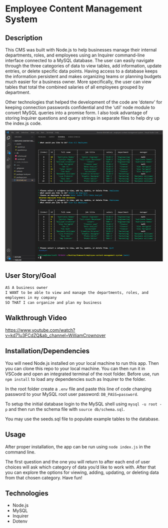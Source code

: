 # Employee Content Management System

## Description

This CMS was built with Node.js to help businesses manage their internal departments, roles, and employees using an Inquirer command-line interface connected to a MySQL database. The user can easily navigate through the three categories of data to view tables, add information, update entries, or delete specific data points. Having access to a database keeps the information persistent and makes organizing teams or planning budgets much easier for a business owner. More specifically, the user can view tables that total the combined salaries of all employees grouped by department.

Other technologies that helped the development of the code are ‘dotenv’ for keeping connection passwords confidential and the ‘util’ node module to convert MySQL queries into a promise form. I also took advantage of storing Inquirer questions and query strings in separate files to help dry up the index.js code.

<img src="./assets/screenshot.jpg" width="1200" alt="Example of command line interface"/>

## User Story/Goal

```
AS A business owner
I WANT to be able to view and manage the departments, roles, and employees in my company
SO THAT I can organize and plan my business
```

## Walkthrough Video

https://www.youtube.com/watch?v=kd71u3FCdZQ&ab_channel=WilliamCrownover

## Installation/Dependencies

You will need Node.js installed on your local machine to run this app.
Then you can clone this repo to your local machine.
You can then run it in VSCode and open an integrated terminal of the root folder.
Before use, run `npm install` to load any dependencies such as Inquirer to the folder.

In the root folder create a `.env` file and paste this line of code changing password to your MySQL root user password: `DB_PASS=password`.

To setup the initial database login to the MySQL shell using `mysql -u root -p` and then run the schema file with `source db/schema.sql`.

You may use the seeds.sql file to populate example tables to the database.

## Usage

After proper installation, the app can be run using `node index.js` in the command line.

The first question and the one you will return to after each end of user choices will ask which category of data you’d like to work with. After that you can explore the options for viewing, adding, updating, or deleting data from that chosen category. Have fun!

## Technologies

- Node.js
- MySQL
- Inquirer
- Dotenv 